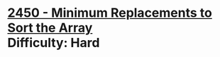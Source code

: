 # [2450 - Minimum Replacements to Sort the Array](https://leetcode.com/problems/minimum-replacements-to-sort-the-array/) </br> Difficulty: Hard